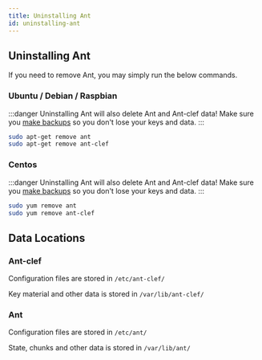 ```yaml
---
title: Uninstalling Ant
id: uninstalling-ant
---
```


## Uninstalling Ant

If you need to remove Ant, you may simply run the below commands.

### Ubuntu / Debian / Raspbian

:::danger
Uninstalling Ant will also delete Ant and Ant-clef data! Make sure you [make backups](/docs/working-with-ant/backups) so you don't lose your keys and data.
:::

```bash
sudo apt-get remove ant
sudo apt-get remove ant-clef
```

### Centos

:::danger
Uninstalling Ant will also delete Ant and Ant-clef data! Make sure you [make backups](/docs/working-with-ant/backups) so you don't lose your keys and data.
:::

```bash
sudo yum remove ant
sudo yum remove ant-clef
```


## Data Locations

### Ant-clef

Configuration files are stored in `/etc/ant-clef/`

Key material and other data is stored in `/var/lib/ant-clef/`

### Ant

Configuration files are stored in `/etc/ant/`

State, chunks and other data is stored in `/var/lib/ant/`
